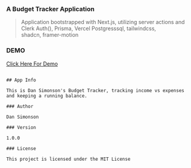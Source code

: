 ### A Budget Tracker Application

> Application bootstrapped with Next.js, utilizing server actions and  
>  Clerk Auth(), Prisma, Vercel Postgresssql, tailwindcss,  
>  shadcn, framer-motion

### DEMO

[Click Here For Demo ](https://mariposabudget.vercel.app/)

```

## App Info

This is Dan Simonson's Budget Tracker, tracking income vs expenses
and keeping a running balance.

### Author

Dan Simonson

### Version

1.0.0

### License

This project is licensed under the MIT License





```
